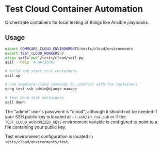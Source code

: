 # Test Cloud Container Automation

Orchestrate containers for local testing of things like Ansible playbooks.

## Usage

```sh
export COMMCARE_CLOUD_ENVIRONMENTS=tests/cloud/environments
export TEST_CLOUD_WORKERS=7
alias sail=`pwd`/tests/cloud/sail.py
sail --help  # optional

# build and start test containers
sail up

# run commcare-cloud commands to interact with the containers
cchq test ssh admin@django_manage

# tear down test containers
sail down
```

The "admin" user's password is "cloud", although it should not be needed if
your SSH public key is located at ``~/.ssh/id_rsa.pub`` or if the
``TEST_CLOUD_AUTHORIZED_KEYS`` environment variable is configured to point
to a file containing your public key.

Test environment configuration is located in ``tests/cloud/environments/test``.
